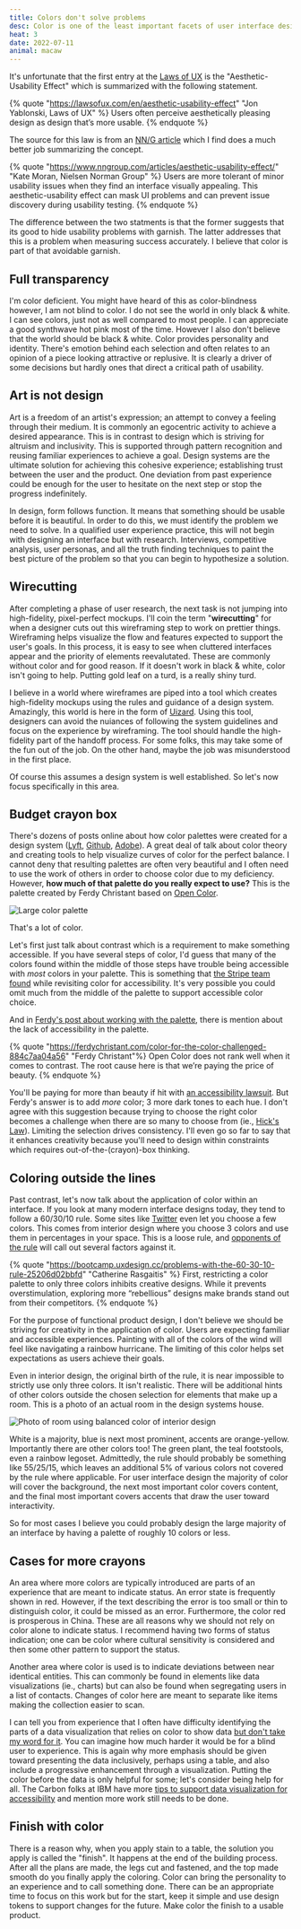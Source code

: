 ```yaml
---
title: Colors don't solve problems
desc: Color is one of the least important facets of user interface design.
heat: 3
date: 2022-07-11
animal: macaw
---
```


It's unfortunate that the first entry at the [Laws of UX](https://lawsofux.com/en/) is the "Aesthetic-Usability Effect" which is summarized with the following statement.

{% quote "https://lawsofux.com/en/aesthetic-usability-effect" "Jon Yablonski, Laws of UX" %}
Users often perceive aesthetically pleasing design as design that’s more usable.
{% endquote %}

The source for this law is from an [NN/G article](https://www.nngroup.com/articles/aesthetic-usability-effect/) which I find does a much better job summarizing the concept.

{% quote "https://www.nngroup.com/articles/aesthetic-usability-effect/" "Kate Moran, Nielsen Norman Group" %}
Users are more tolerant of minor usability issues when they find an interface visually appealing. This aesthetic-usability effect can mask UI problems and can prevent issue discovery during usability testing. 
{% endquote %}

The difference between the two statments is that the former suggests that its good to hide usability problems with garnish. The latter addresses that this is a problem when measuring success accurately. I believe that color is part of that avoidable garnish.

## Full transparency

I'm color deficient. You might have heard of this as color-blindness however, I am not blind to color. I do not see the world in only black & white. I can see colors, just not as well compared to most people. I can appreciate a good synthwave hot pink most of the time. However I also don't believe that the world should be black & white. Color provides personality and identity. There's emotion behind each selection and often relates to an opinion of a piece looking attractive or replusive. It is clearly a driver of some decisions but hardly ones that direct a critical path of usability.

## Art is not design

Art is a freedom of an artist's expression; an attempt to convey a feeling through their medium. It is commonly an egocentric activity to achieve a desired appearance. This is in contrast to design which is striving for altruism and inclusivity. This is supported through pattern recognition and reusing familiar experiences to achieve a goal. Design systems are the ultimate solution for achieving this cohesive experience; establishing trust between the user and the product. One deviation from past experience could be enough for the user to hesitate on the next step or stop the progress indefinitely.

In design, form follows function. It means that something should be usable before it is beautiful. In order to do this, we must identify the problem we need to solve. In a qualified user experience practice, this will not begin with designing an interface but with research. Interviews, competitive analysis, user personas, and all the truth finding techniques to paint the best picture of the problem so that you can begin to hypothesize a solution.

## Wirecutting

After completing a phase of user research, the next task is not jumping into high-fidelity, pixel-perfect mockups. I'll coin the term "**wirecutting**" for when a designer cuts out this wireframing step to work on prettier things. Wireframing helps visualize the flow and features expected to support the user's goals. In this process, it is easy to see when cluttered interfaces appear and the priority of elements reevalutated. These are commonly without color and for good reason. If it doesn't work in black & white, color isn't going to help. Putting gold leaf on a turd, is a really shiny turd.

I believe in a world where wireframes are piped into a tool which creates high-fidelity mockups using the rules and guidance of a design system. Amazingly, this world is here in the form of [Uizard](https://uizard.io/). Using this tool, designers can avoid the nuiances of following the system guidelines and focus on the experience by wireframing. The tool should handle the high-fidelity part of the handoff process. For some folks, this may take some of the fun out of the job. On the other hand, maybe the job was misunderstood in the first place.

Of course this assumes a design system is well established. So let's now focus specifically in this area.

## Budget crayon box

There's dozens of posts online about how color palettes were created for a design system ([Lyft](https://design.lyft.com/re-approaching-color-9e604ba22c88), [Github](https://github.blog/2022-06-14-accelerating-github-theme-creation-with-color-tooling/), [Adobe](https://adobe.design/stories/design-for-scale/reinventing-adobe-spectrum-s-colors)). A great deal of talk about color theory and creating tools to help visualize curves of color for the perfect balance. I cannot deny that resulting palettes are often very beautiful and I often need to use the work of others in order to choose color due to my deficiency. However, **how much of that palette do you really expect to use?** This is the palette created by Ferdy Christant based on [Open Color](https://yeun.github.io/open-color/).

![Large color palette](/images/color-challenged-palette.png)

That's a lot of color.

Let's first just talk about contrast which is a requirement to make something accessible. If you have several steps of color, I'd guess that many of the colors found within the middle of those steps have trouble being accessible with _most_ colors in your palette. This is something that [the Stripe team found](https://stripe.com/blog/accessible-color-systems) while revisiting color for accessibility. It's very possible you could omit much from the middle of the palette to support accessible color choice.

And in [Ferdy's post about working with the palette](https://ferdychristant.com/color-for-the-color-challenged-884c7aa04a56), there is mention about the lack of accessibility in the palette.

{% quote "https://ferdychristant.com/color-for-the-color-challenged-884c7aa04a56" "Ferdy Christant"%}
Open Color does not rank well when it comes to contrast. The root cause here is that we’re paying the price of beauty.
{% endquote %}

You'll be paying for more than beauty if hit with [an accessibility lawsuit](https://www.shrm.org/resourcesandtools/hr-topics/behavioral-competencies/global-and-cultural-effectiveness/pages/record-number-of-lawsuits-filed-over-accessibility-for-people-with-disabilities.aspx). But Ferdy's answer is to add _more_ color; 3 more dark tones to each hue. I don't agree with this suggestion because trying to choose the right color becomes a challenge when there are so many to choose from (ie., [Hick's Law](https://lawsofux.com/en/hicks-law/)). Limiting the selection drives consistency. I'll even go so far to say that it enhances creativity because you'll need to design within constraints which requires out-of-the-(crayon)-box thinking.

## Coloring outside the lines

Past contrast, let's now talk about the application of color within an interface. If you look at many modern interface designs today, they tend to follow a 60/30/10 rule. Some sites like [Twitter](https://twitter.com/) even let you choose a few colors. This comes from interior design where you choose 3 colors and use them in percentages in your space. This is a loose rule, and [opponents of the rule](https://bootcamp.uxdesign.cc/problems-with-the-60-30-10-rule-25206d02bbfd) will call out several factors against it. 

{% quote "https://bootcamp.uxdesign.cc/problems-with-the-60-30-10-rule-25206d02bbfd" "Catherine Rasgaitis" %}
First, restricting a color palette to only three colors inhibits creative designs. While it prevents overstimulation, exploring more “rebellious” designs make brands stand out from their competitors.
{% endquote %}

For the purpose of functional product design, I don't believe we should be striving for creativity in the application of color. Users are expecting familiar and accessible experiences. Painting with all of the colors of the wind will feel like navigating a rainbow hurricane. The limiting of this color helps set expectations as users achieve their goals.

Even in interior design, the original birth of the rule, it is near impossible to strictly use only three colors. It isn't realistic. There will be additional hints of other colors outside the chosen selection for elements that make up a room. This is a photo of an actual room in the design systems house.

![Photo of room using balanced color of interior design](/images/ds-house-room.jpg)

White is a majority, blue is next most prominent, accents are orange-yellow. Importantly there are other colors too! The green plant, the teal footstools, even a rainbow legoset. Admittedly, the rule should probably be something like 55/25/15, which leaves an additional 5% of various colors not covered by the rule where applicable. For user interface design the majority of color will cover the background, the next most important color covers content, and the final most important covers accents that draw the user toward interactivity.

So for most cases I believe you could probably design the large majority of an interface by having a palette of roughly 10 colors or less.

## Cases for more crayons

An area where more colors are typically introduced are parts of an experience that are meant to indicate status. An error state is frequently shown in red. However, if the text describing the error is too small or thin to distinguish color, it could be missed as an error. Furthermore, the color red is prosperous in China. These are all reasons why we should not rely on color alone to indicate status. I recommend having two forms of status indication; one can be color where cultural sensitivity is considered and then some other pattern to support the status.

Another area where color is used is to indicate deviations between near identical entities. This can commonly be found in elements like data visualizations (ie., charts) but can also be found when segregating users in a list of contacts. Changes of color here are meant to separate like items making the collection easier to scan.

I can tell you from experience that I often have difficulty identifying the parts of a data visualization that relies on color to show data [but don't take my word for it](https://www.nature.com/articles/d41586-021-02696-z). You can imagine how much harder it would be for a blind user to experience. This is again why more emphasis should be given toward presenting the data inclusively, perhaps using a table, and also include a progressive enhancement through a visualization. Putting the color before the data is only helpful for some; let's consider being help for all. The Carbon folks at IBM have more [tips to support data visualization for accessibility](https://medium.com/carbondesign/color-palettes-and-accessibility-features-for-data-visualization-7869f4874fca) and mention more work still needs to be done.

## Finish with color

There is a reason why, when you apply stain to a table, the solution you apply is called the "finish". It happens at the end of the building process. After all the plans are made, the legs cut and fastened, and the top made smooth do you finally apply the coloring. Color can bring the personality to an experience and to call something done. There can be an appropriate time to focus on this work but for the start, keep it simple and use design tokens to support changes for the future. Make color the finish to a usable product.